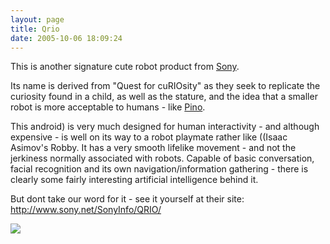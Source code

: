 ```yaml
---
layout: page
title: Qrio
date: 2005-10-06 18:09:24
---
```

<p>This is another signature cute robot product from <a href="/wiki/sony.html" title="Sony">Sony</a>.
</p>
<p>Its name is derived from "Quest for cuRIOsity" as they seek to replicate the curiosity found in a child, as well as the stature, and the idea that a smaller robot is more acceptable to humans - like <a href="/wiki/pino.html" title="The Pino Project aka Open Pino is intended as a standard platform for humanoid robotics.">Pino</a>.
</p>
<p>This android) is very much designed for human interactivity - and although expensive - is well on its way to a robot playmate rather like ((Isaac Asimov's Robby. It has a very smooth lifelike movement - and not the jerkiness normally associated with robots. Capable of basic conversation, facial recognition and its own navigation/information gathering - there is clearly some fairly interesting artificial intelligence behind it.
</p>
<p>But dont take our word for it - see it yourself at their site: <a href="http://www.sony.net/SonyInfo/QRIO/" rel="external" target="_blank">http://www.sony.net/SonyInfo/QRIO/</a>
</p>
<p> <a class="internal" href="browseimage67"> <img class="img-responsive" src="image67&amp;thumb=1"/> </a>
</p>
